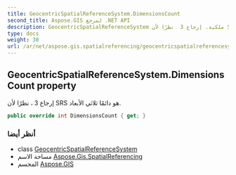 ```yaml
---
title: GeocentricSpatialReferenceSystem.DimensionsCount
second_title: Aspose.GIS لمرجع .NET API
description: GeocentricSpatialReferenceSystem ملكية. إرجاع 3  نظرًا لأن SRS هو دائمًا ثلاثي الأبعاد.
type: docs
weight: 30
url: /ar/net/aspose.gis.spatialreferencing/geocentricspatialreferencesystem/dimensionscount/
---
```

## GeocentricSpatialReferenceSystem.DimensionsCount property

إرجاع 3 ، نظرًا لأن SRS هو دائمًا ثلاثي الأبعاد.

```csharp
public override int DimensionsCount { get; }
```

### أنظر أيضا

* class [GeocentricSpatialReferenceSystem](../)
* مساحة الاسم [Aspose.Gis.SpatialReferencing](../../geocentricspatialreferencesystem/)
* المجسم [Aspose.GIS](../../../)


